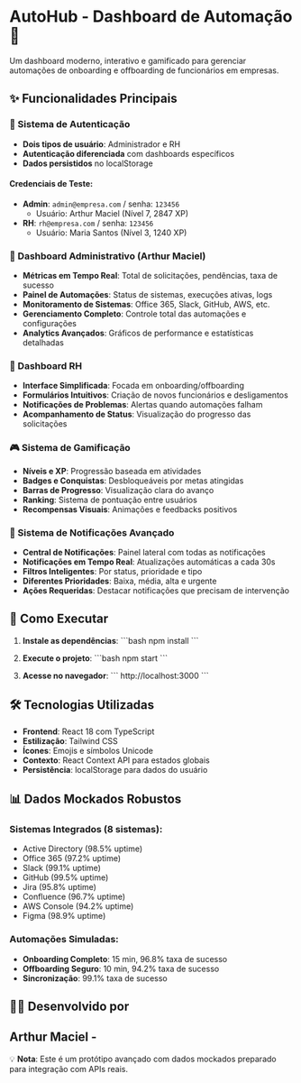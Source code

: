 # AutoHub - Dashboard de Automação  🚀

Um dashboard moderno, interativo e gamificado para gerenciar automações de onboarding e offboarding de funcionários em empresas.

## ✨ Funcionalidades Principais

### 🔐 Sistema de Autenticação
- **Dois tipos de usuário**: Administrador e RH
- **Autenticação diferenciada** com dashboards específicos
- **Dados persistidos** no localStorage

#### Credenciais de Teste:
- **Admin**: `admin@empresa.com` / senha: `123456`
  - Usuário: Arthur Maciel (Nível 7, 2847 XP)
- **RH**: `rh@empresa.com` / senha: `123456`
  - Usuário: Maria Santos (Nível 3, 1240 XP)

### 👤 Dashboard Administrativo (Arthur Maciel)
- **Métricas em Tempo Real**: Total de solicitações, pendências, taxa de sucesso
- **Painel de Automações**: Status de sistemas, execuções ativas, logs
- **Monitoramento de Sistemas**: Office 365, Slack, GitHub, AWS, etc.
- **Gerenciamento Completo**: Controle total das automações e configurações
- **Analytics Avançados**: Gráficos de performance e estatísticas detalhadas

### 👥 Dashboard RH
- **Interface Simplificada**: Focada em onboarding/offboarding
- **Formulários Intuitivos**: Criação de novos funcionários e desligamentos
- **Notificações de Problemas**: Alertas quando automações falham
- **Acompanhamento de Status**: Visualização do progresso das solicitações

### 🎮 Sistema de Gamificação
- **Níveis e XP**: Progressão baseada em atividades
- **Badges e Conquistas**: Desbloqueáveis por metas atingidas
- **Barras de Progresso**: Visualização clara do avanço
- **Ranking**: Sistema de pontuação entre usuários
- **Recompensas Visuais**: Animações e feedbacks positivos

### 🔔 Sistema de Notificações Avançado
- **Central de Notificações**: Painel lateral com todas as notificações
- **Notificações em Tempo Real**: Atualizações automáticas a cada 30s
- **Filtros Inteligentes**: Por status, prioridade e tipo
- **Diferentes Prioridades**: Baixa, média, alta e urgente
- **Ações Requeridas**: Destacar notificações que precisam de intervenção

## 🚀 Como Executar

1. **Instale as dependências**:
   \`\`\`bash
   npm install
   \`\`\`

2. **Execute o projeto**:
   \`\`\`bash
   npm start
   \`\`\`

3. **Acesse no navegador**:
   \`\`\`
   http://localhost:3000
   \`\`\`

## 🛠 Tecnologias Utilizadas

- **Frontend**: React 18 com TypeScript
- **Estilização**: Tailwind CSS
- **Ícones**: Emojis e símbolos Unicode
- **Contexto**: React Context API para estados globais
- **Persistência**: localStorage para dados do usuário

## 📊 Dados Mockados Robustos

### Sistemas Integrados (8 sistemas):
- Active Directory (98.5% uptime)
- Office 365 (97.2% uptime)
- Slack (99.1% uptime)
- GitHub (99.5% uptime)
- Jira (95.8% uptime)
- Confluence (96.7% uptime)
- AWS Console (94.2% uptime)
- Figma (98.9% uptime)

### Automações Simuladas:
- **Onboarding Completo**: 15 min, 96.8% taxa de sucesso
- **Offboarding Seguro**: 10 min, 94.2% taxa de sucesso
- **Sincronização**: 99.1% taxa de sucesso

## 👨‍💻 Desenvolvido por

**Arthur Maciel** - 
---

💡 **Nota**: Este é um protótipo avançado com dados mockados preparado para integração com APIs reais.
